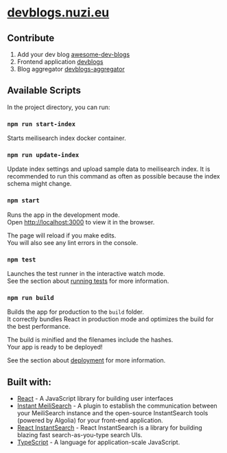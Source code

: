# [devblogs.nuzi.eu](https://devblogs.nuzi.eu)


## Contribute
1. Add your dev blog [awesome-dev-blogs](https://github.com/snuzi/awesome-dev-blogs)
2. Frontend application [devblogs](https://github.com/snuzi/devblogs)
3. Blog aggregator [devblogs-aggregator](https://github.com/snuzi/devblogs-aggregator)

## Available Scripts

In the project directory, you can run:

### `npm run start-index`
Starts meilisearch index docker container.

### `npm run update-index`
Update index settings and upload sample data to meilisearch index. It is recommended to run this command as often as possible because the index schema might change.

### `npm start`

Runs the app in the development mode.\
Open [http://localhost:3000](http://localhost:3000) to view it in the browser.

The page will reload if you make edits.\
You will also see any lint errors in the console.

### `npm test`

Launches the test runner in the interactive watch mode.\
See the section about [running tests](https://facebook.github.io/create-react-app/docs/running-tests) for more information.

### `npm run build`

Builds the app for production to the `build` folder.\
It correctly bundles React in production mode and optimizes the build for the best performance.

The build is minified and the filenames include the hashes.\
Your app is ready to be deployed!

See the section about [deployment](https://facebook.github.io/create-react-app/docs/deployment) for more information.


## Built with:
- [React](https://reactjs.org/) - A JavaScript library for building user interfaces
- [Instant MeiliSearch](https://github.com/meilisearch/instant-meilisearch) - A plugin to establish the communication between your MeiliSearch instance and the open-source InstantSearch tools (powered by Algolia) for your front-end application.
- [React InstantSearch](https://github.com/algolia/react-instantsearch) - React InstantSearch is a library for building blazing fast search-as-you-type search UIs.
- [TypeScript](https://www.typescriptlang.org/) - A language for application-scale JavaScript.
